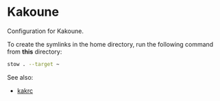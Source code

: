 # Kakoune

Configuration for Kakoune.

To create the symlinks in the home directory, run the following command from **this** directory:

```sh
stow . --target ~
```

See also:

- [kakrc](https://github.com/mawww/config/blob/master/kakrc)
